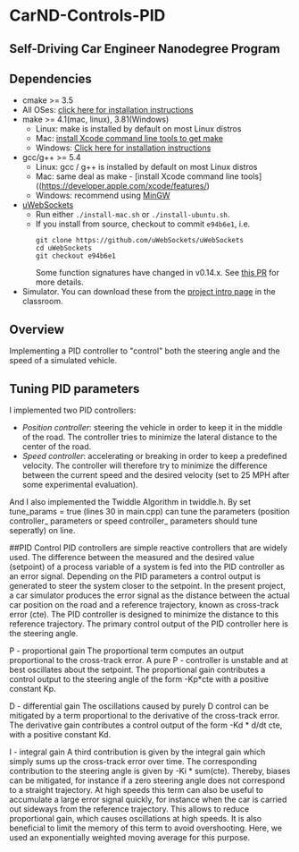 # CarND-Controls-PID
Self-Driving Car Engineer Nanodegree Program
---

## Dependencies
* cmake >= 3.5
 * All OSes: [click here for installation instructions](https://cmake.org/install/)
* make >= 4.1(mac, linux), 3.81(Windows)
  * Linux: make is installed by default on most Linux distros
  * Mac: [install Xcode command line tools to get make](https://developer.apple.com/xcode/features/)
  * Windows: [Click here for installation instructions](http://gnuwin32.sourceforge.net/packages/make.htm)
* gcc/g++ >= 5.4
  * Linux: gcc / g++ is installed by default on most Linux distros
  * Mac: same deal as make - [install Xcode command line tools]((https://developer.apple.com/xcode/features/)
  * Windows: recommend using [MinGW](http://www.mingw.org/)
* [uWebSockets](https://github.com/uWebSockets/uWebSockets)
  * Run either `./install-mac.sh` or `./install-ubuntu.sh`.
  * If you install from source, checkout to commit `e94b6e1`, i.e.
    ```
    git clone https://github.com/uWebSockets/uWebSockets 
    cd uWebSockets
    git checkout e94b6e1
    ```
    Some function signatures have changed in v0.14.x. See [this PR](https://github.com/udacity/CarND-MPC-Project/pull/3) for more details.
* Simulator. You can download these from the [project intro page](https://github.com/udacity/self-driving-car-sim/releases) in the classroom.

## Overview
Implementing a PID controller to "control" both the steering angle and the speed of a simulated vehicle.

## Tuning PID parameters
I implemented two PID controllers:
  - _Position controller_: steering the vehicle in order to keep it in the middle of the road. The controller tries to minimize the lateral distance to the center of the road.
  - _Speed controller_: accelerating or breaking in order to keep a predefined velocity. The controller will therefore try to minimize the difference between the current speed and the desired velocity (set to 25 MPH after some experimental evaluation).

And I also implemented the Twiddle Algorithm in twiddle.h. 
By set tune_params = true (lines 30 in main.cpp) can tune the parameters (position controller_ parameters or speed controller_ parameters should tune seperatly) on line.

##PID Control
PID controllers are simple reactive controllers that are widely used. The difference between the measured and the desired value (setpoint) of a process variable of a system is fed into the PID controller as an error signal. Depending on the PID parameters a control output is generated to steer the system closer to the setpoint. In the present project, a car simulator produces the error signal as the distance between the actual car position on the road and a reference trajectory, known as cross-track error (cte). The PID controller is designed to minimize the distance to this reference trajectory. The primary control output of the PID controller here is the steering angle.

P - proportional gain
The proportional term computes an output proportional to the cross-track error. A pure P - controller is unstable and at best oscillates about the setpoint. The proportional gain contributes a control output to the steering angle of the form -Kp*cte with a positive constant Kp.

D - differential gain
The oscillations caused by purely D control can be mitigated by a term proportional to the derivative of the cross-track error. The derivative gain contributes a control output of the form -Kd * d/dt cte, with a positive constant Kd.

I - integral gain
A third contribution is given by the integral gain which simply sums up the cross-track error over time. The corresponding contribution to the steering angle is given by -Ki * sum(cte). Thereby, biases can be mitigated, for instance if a zero steering angle does not correspond to a straight trajectory. At high speeds this term can also be useful to accumulate a large error signal quickly, for instance when the car is carried out sideways from the reference trajectory. This allows to reduce proportional gain, which causes oscillations at high speeds. It is also beneficial to limit the memory of this term to avoid overshooting. Here, we used an exponentially weighted moving average for this purpose.
